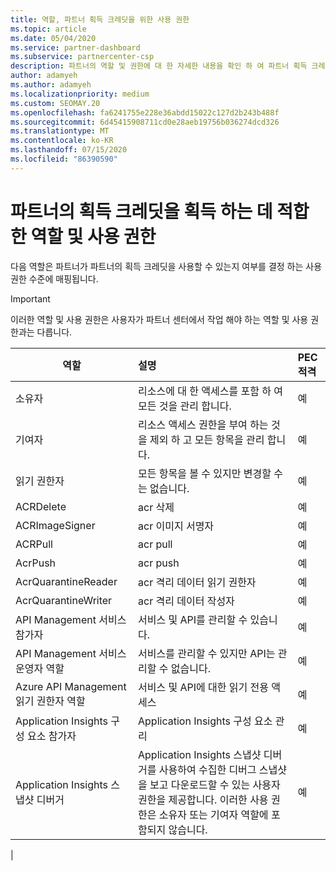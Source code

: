 ```yaml
---
title: 역할, 파트너 획득 크레딧을 위한 사용 권한
ms.topic: article
ms.date: 05/04/2020
ms.service: partner-dashboard
ms.subservice: partnercenter-csp
description: 파트너의 역할 및 권한에 대 한 자세한 내용을 확인 하 여 파트너 획득 크레딧을 받을 수 있습니다. 이러한 작업은 파트너 센터에서 작업 하는 역할과 다릅니다.
author: adamyeh
ms.author: adamyeh
ms.localizationpriority: medium
ms.custom: SEOMAY.20
ms.openlocfilehash: fa6241755e228e36abdd15022c127d2b243b488f
ms.sourcegitcommit: 6d45415908711cd0e28aeb19756b036274dcd326
ms.translationtype: MT
ms.contentlocale: ko-KR
ms.lasthandoff: 07/15/2020
ms.locfileid: "86390590"
---
```

# <a name="roles-and-permissions-eligible-to-earn-partner-earned-credit"></a>파트너의 획득 크레딧을 획득 하는 데 적합 한 역할 및 사용 권한

다음 역할은 파트너가 파트너의 획득 크레딧을 사용할 수 있는지 여부를 결정 하는 사용 권한 수준에 매핑됩니다.

>[!Important]
>이러한 역할 및 사용 권한은 사용자가 파트너 센터에서 작업 해야 하는 역할 및 사용 권한과는 다릅니다.

|**역할**   |**설명**   |**PEC 적격**   |
|-----------------|:------------------|:--------------|
|소유자  |리소스에 대 한 액세스를 포함 하 여 모든 것을 관리 합니다.|예|
|기여자 |리소스 액세스 권한을 부여 하는 것을 제외 하 고 모든 항목을 관리 합니다.|예|
|읽기 권한자|모든 항목을 볼 수 있지만 변경할 수는 없습니다.|예|
|ACRDelete|acr 삭제|예|
|ACRImageSigner|acr 이미지 서명자|예|
|ACRPull|acr pull|예|
|AcrPush|acr push|예|
|AcrQuarantineReader|acr 격리 데이터 읽기 권한자|예|
|AcrQuarantineWriter| acr 격리 데이터 작성자|예|
|API Management 서비스 참가자|서비스 및 API를 관리할 수 있습니다.|예|
|API Management 서비스 운영자 역할|서비스를 관리할 수 있지만 API는 관리할 수 없습니다.|예|
|Azure API Management 읽기 권한자 역할|서비스 및 API에 대한 읽기 전용 액세스|예|
|Application Insights 구성 요소 참가자|Application Insights 구성 요소 관리|예|
|Application Insights 스냅샷 디버거|Application Insights 스냅샷 디버거를 사용하여 수집한 디버그 스냅샷을 보고 다운로드할 수 있는 사용자 권한을 제공합니다. 이러한 사용 권한은 소유자 또는 기여자 역할에 포함되지 않습니다.|예|
|